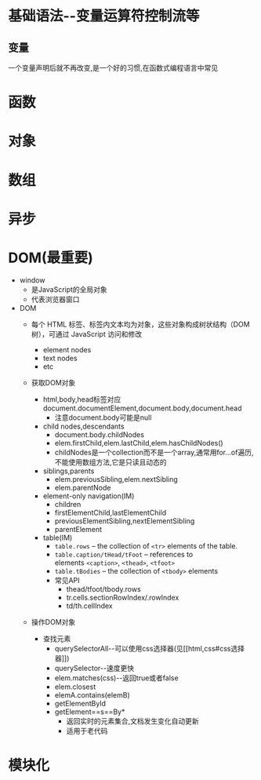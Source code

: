 # 基础语法--变量运算符控制流等

## 变量

一个变量声明后就不再改变,是一个好的习惯,在函数式编程语言中常见

# 函数

# 对象

# 数组

# 异步

# DOM(最重要)

- window
	- 是JavaScript的全局对象
	- 代表浏览器窗口
- DOM
	- 每个 HTML 标签、标签内文本均为对象，这些对象构成树状结构（DOM 树），可通过 JavaScript 访问和修改
		- element nodes
		- text nodes
		- etc
	- 获取DOM对象
		- html,body,head标签对应document.documentElement,document.body,document.head
			- 注意document.body可能是null
		- child nodes,descendants
			- document.body.childNodes
			- elem.firstChild,elem.lastChild,elem.hasChildNodes()
			- childNodes是一个collection而不是一个array,通常用for...of遍历,不能使用数组方法,它是只读且动态的
		- siblings,parents
			- elem.previousSibling,elem.nextSibling
			- elem.parentNode
		- element-only navigation(IM)
			- children
			- firstElementChild,lastElementChild
			- previousElementSibling,nextElementSibling
			- parentElement
		- table(IM)
			- `table.rows` – the collection of `<tr>` elements of the table.
			- `table.caption/tHead/tFoot` – references to elements `<caption>`, `<thead>`, `<tfoot>`
			- `table.tBodies` – the collection of `<tbody>` elements
			- 常见API
				- thead/tfoot/tbody.rows
				- tr.cells.sectionRowIndex/.rowIndex
				- td/th.cellIndex
	
	- 操作DOM对象
		- 查找元素
			- querySelectorAll--可以使用css选择器(见[[html,css#css选择器]])
			- querySelector--速度更快
			- elem.matches(css)--返回true或者false
			- elem.closest
			- elemA.contains(elemB)
			- getElementById
			- getElement==s==By*
				- 返回实时的元素集合,文档发生变化自动更新
				- 适用于老代码


# 模块化



